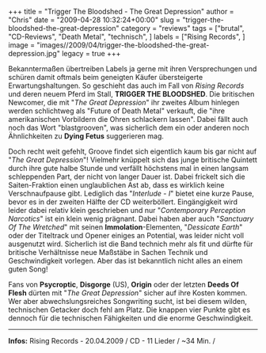 +++
title = "Trigger The Bloodshed - The Great Depression"
author = "Chris"
date = "2009-04-28 10:32:24+00:00"
slug = "trigger-the-bloodshed-the-great-depression"
category = "reviews"
tags = ["brutal", "CD-Reviews", "Death Metal", "technisch", ]
labels = ["Rising Records", ]
image = "images//2009/04/trigger-the-bloodshed-the-great-depression.jpg"
legacy = true
+++

Bekanntermaßen übertreiben Labels ja gerne mit ihren Versprechungen und schüren damit oftmals beim geneigten Käufer übersteigerte Erwartungshaltungen. So geschieht das auch im Fall von _Rising Records_ und deren neuem Pferd im Stall, **TRIGGER THE BLOODSHED**.
Die britischen Newcomer, die mit "_The Great Depression_" ihr zweites Album hinlegen werden schlichtweg als "Future of Death Metal" verkauft, die "ihre amerikanischen Vorbildern die Ohren schlackern lassen". Dabei fällt auch noch das Wort "blastgrooven", was sicherlich dem ein oder anderen noch Ähnlichkeiten zu **Dying Fetus** suggerieren mag.

Doch recht weit gefehlt, Groove findet sich eigentlich kaum bis gar nicht auf "_The Great Depression_"! Vielmehr knüppelt sich das junge britische Quintett durch ihre gute halbe Stunde und verfällt höchstens mal in einen langsam schleppenden Part, der nicht von langer Dauer ist. Dabei frickelt sich die Saiten-Fraktion einen unglaublichen Ast ab, dass es wirklich keine Verschnaufpause gibt. Lediglich das "_Interlude - I_" bietet eine kurze Pause, bevor es in der zweiten Hälfte der CD weiterböllert. Eingängigkeit wird leider dabei relativ klein geschrieben und nur "_Contemporary Perception Narcotics_" ist ein klein wenig prägnant. Dabei haben aber auch "_Sanctuary Of The Wretched_" mit seinen **Immolation**-Elementen, "_Dessicate Earth_" oder der Titeltrack und Opener einiges an Potential, was leider nicht voll ausgenutzt wird. Sicherlich ist die Band technich mehr als fit und dürfte für britische Verhältnisse neue Maßstäbe in Sachen Technik und Geschwindigkeit vorlegen. Aber das ist bekanntlich nicht alles an einem guten Song!

Fans von **Psycroptic**, **Disgorge** (US), **Origin** oder der letzten **Deeds Of Flesh** dürten mit "_The Great Depression_" sicher auf ihre Kosten kommen. Wer aber abwechslungsreiches Songwriting sucht, ist bei diesem wilden, technischen Getacker doch fehl am Platz. Die knappen vier Punkte gibt es dennoch für die technischen Fähigkeiten und die enorme Geschwindigkeit.






---
**Infos:**
Rising Records - 20.04.2009 / 
CD - 11 Lieder  / ~34 Min. / 
